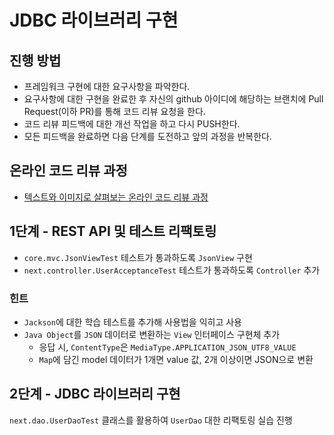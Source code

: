 # JDBC 라이브러리 구현
## 진행 방법
* 프레임워크 구현에 대한 요구사항을 파악한다.
* 요구사항에 대한 구현을 완료한 후 자신의 github 아이디에 해당하는 브랜치에 Pull Request(이하 PR)를 통해 코드 리뷰 요청을 한다.
* 코드 리뷰 피드백에 대한 개선 작업을 하고 다시 PUSH한다.
* 모든 피드백을 완료하면 다음 단계를 도전하고 앞의 과정을 반복한다.

## 온라인 코드 리뷰 과정
* [텍스트와 이미지로 살펴보는 온라인 코드 리뷰 과정](https://github.com/next-step/nextstep-docs/tree/master/codereview)

## 1단계 - REST API 및 테스트 리팩토링

- `core.mvc.JsonViewTest` 테스트가 통과하도록 `JsonView` 구현
- `next.controller.UserAcceptanceTest` 테스트가 통과하도록 `Controller` 추가

### 힌트

- `Jackson`에 대한 학습 테스트를 추가해 사용법을 익히고 사용
- `Java Object`를 `JSON` 데이터로 변환하는 `View` 인터페이스 구현체 추가
  - 응답 시, `ContentType`은 `MediaType.APPLICATION_JSON_UTF8_VALUE`
  - `Map`에 담긴 model 데이터가 1개면 value 값, 2개 이상이면 JSON으로 변환


## 2단계 - JDBC 라이브러리 구현

`next.dao.UserDaoTest` 클래스를 활용하여 `UserDao` 대한 리팩토링 실습 진행
